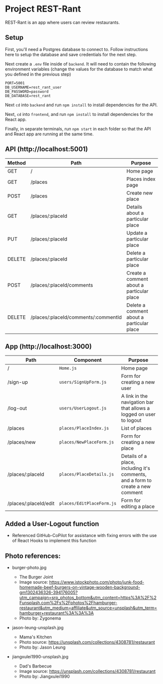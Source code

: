 # Project REST-Rant
REST-Rant is an app where users can review restaurants.

## Setup
First, you'll need a Postgres database to connect to. Follow instructions here to setup the database and save credentials for the next step.

Next create a `.env` file inside of `backend`. It will need to contain the following environment variables (change the values for the database to match what you defined in the previous step)
```
PORT=5001
DB_USERNAME=rest_rant_user
DB_PASSWORD=password
DB_DATABASE=rest_rant
```

Next `cd` into `backend` and run `npm install` to install dependencies for the API.

Next, `cd` into `frontend`, and run `npm install` to install dependencies for the React app.

Finally, in separate terminals, run `npm start` in each folder so that the API and React app are running at the same time.

## API (http://localhost:5001)
| Method | Path                                 | Purpose                                   |
| ------ | ------------------------------------ | ----------------------------------------- |
| GET    | /                                    | Home page                                 |
| GET    | /places                              | Places index page                         |
| POST   | /places                              | Create new place                          |
| GET    | /places/:placeId                     | Details about a particular place          |
| PUT    | /places/:placeId                     | Update a particular place                 |
| DELETE | /places/:placeId                     | Delete a particular place                 |
| POST   | /places/:placeId/comments            | Create a comment about a particular place |
| DELETE | /places/:placeId/comments/:commentId | Delete a comment about a particular place |


## App (http://localhost:3000)
| Path                  | Component                 | Purpose                                                                         |
| --------------------- | ------------------------- | ------------------------------------------------------------------------------- |
| /                     | `Home.js`                 | Home page                                                                       |
| /sign-up              | `users/SignUpForm.js`     | Form for creating a new user                                                    |
| /log-out              | `users/UserLogout.js`      | A link in the navigation bar that allows a logged on user to logout
| /places               | `places/PlaceIndex.js`    | List of places                                                                  |
| /places/new           | `places/NewPlaceForm.js`  | Form for creating a new place                                                   |
| /places/:placeId      | `places/PlaceDetails.js`  | Details of a place, including it's comments, and a form to create a new comment |
| /places/:placeId/edit | `places/EditPlaceForm.js` | Form for editing a place                                                        |

## Added a User-Logout function
- Referenced GitHub-CoPilot for assistance with fixing errors with the use of React Hooks to implement this function

## Photo references:
- burger-photo.jpg
    - The Burger Joint
    - Image source: https://www.istockphoto.com/photo/junk-food-homemade-beef-burgers-on-vintage-wooden-background-gm1302436326-394176005?utm_campaign=srp_photos_bottom&utm_content=https%3A%2F%2Funsplash.com%2Fs%2Fphotos%2Fhamburger-restaurant&utm_medium=affiliate&utm_source=unsplash&utm_term=hamburger+restaurant%3A%3A%3A
    - Photo by: Zygonema

- jason-leung-unsplash.jpg
    - Mama's Kitchen
    - Photo source: https://unsplash.com/collections/4308781/restaurant
    - Photo by: Jason Leung

-   jiangxulei1990-unsplash.jpg
    - Dad's Barbecue
    - Image source: https://unsplash.com/collections/4308781/restaurant
    - Photo by: Jiangxulei1990

    